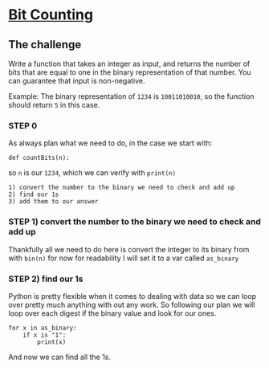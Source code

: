 # [Bit Counting](https://www.codewars.com/kata/526571aae218b8ee490006f4)

## The challenge
Write a function that takes an integer as input, and returns the number of bits that are equal to one in the binary representation of that number. You can guarantee that input is non-negative.

Example: The binary representation of ```1234``` is ```10011010010```, so the function should return ```5``` in this case.

### STEP 0
As always plan what we need to do, in the case we start with:
```
def countBits(n):
```
so ```n``` is our ```1234```, which we can verify with ```print(n)```

```
1) convert the number to the binary we need to check and add up
2) find our 1s
3) add them to our answer
```

### STEP 1) convert the number to the binary we need to check and add up
Thankfully all we need to do here is convert the integer to its binary from with ```bin(n)``` for now for readability I will set it to a var called ```as_binary```


### STEP 2) find our 1s
Python is pretty flexible when it comes to dealing with data so we can loop over pretty much anything with out any work. So following our plan we will loop over each digest if the binary value and look for our ones.
```
for x in as_binary:
    if x is "1":
        print(x)
```
And now we can find all the 1s.
